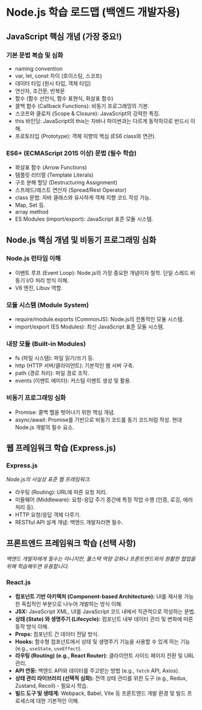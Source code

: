 # Node.js 학습 로드맵 (백엔드 개발자용)

## JavaScript 핵심 개념 (가장 중요!)

### 기본 문법 복습 및 심화
- naming convention
- var, let, const 차이 (호이스팅, 스코프)
- 데이터 타입 (원시 타입, 객체 타입)
- 연산자, 조건문, 반복문
- 함수 (함수 선언식, 함수 표현식, 화살표 함수)
- 콜백 함수 (Callback Functions): 비동기 프로그래밍의 기본.
- 스코프와 클로저 (Scope & Closure): JavaScript의 강력한 특징.
- this 바인딩: JavaScript의 this는 자바나 파이썬과는 다르게 동작하므로 반드시 이해.
- 프로토타입 (Prototype): 객체 지향의 핵심 (ES6 class와 연관).

### ES6+ (ECMAScript 2015 이상) 문법 (필수 학습)
- 화살표 함수 (Arrow Functions)
- 템플릿 리터럴 (Template Literals)
- 구조 분해 할당 (Destructuring Assignment)
- 스프레드/레스트 연산자 (Spread/Rest Operator)
- class 문법: 자바 클래스와 유사하게 객체 지향 코드 작성 가능.
- Map, Set 등.
- array method
- ES Modules (import/export): JavaScript 표준 모듈 시스템.

## Node.js 핵심 개념 및 비동기 프로그래밍 심화

### Node.js 런타임 이해
- 이벤트 루프 (Event Loop): Node.js의 가장 중요한 개념이자 철학. 단일 스레드 비동기 I/O 처리 방식 이해.
- V8 엔진, Libuv 역할.

### 모듈 시스템 (Module System)
- require/module.exports (CommonJS): Node.js의 전통적인 모듈 시스템.
- import/export (ES Modules): 최신 JavaScript 표준 모듈 시스템.

### 내장 모듈 (Built-in Modules)
- fs (파일 시스템): 파일 읽기/쓰기 등.
- http (HTTP 서버/클라이언트): 기본적인 웹 서버 구축.
- path (경로 처리): 파일 경로 조작.
- events (이벤트 에미터): 커스텀 이벤트 생성 및 활용.

### 비동기 프로그래밍 심화
- Promise: 콜백 헬을 벗어나기 위한 핵심 개념.
- async/await: Promise를 기반으로 비동기 코드를 동기 코드처럼 작성. 현대 Node.js 개발의 필수 요소.

## 웹 프레임워크 학습 (Express.js)

### Express.js
*Node.js의 사실상 표준 웹 프레임워크.*

- 라우팅 (Routing): URL에 따른 요청 처리.
- 미들웨어 (Middleware): 요청-응답 주기 중간에 특정 작업 수행 (인증, 로깅, 에러 처리 등).
- HTTP 요청/응답 객체 다루기.
- RESTful API 설계 개념: 백엔드 개발자라면 필수.

## 프론트엔드 프레임워크 학습 (선택 사항)

*백엔드 개발자에게 필수는 아니지만, 풀스택 역량 강화나 프론트엔드와의 원활한 협업을 위해 학습해두면 유용합니다.*

### React.js
- **컴포넌트 기반 아키텍처 (Component-based Architecture):** UI를 재사용 가능한 독립적인 부분으로 나누어 개발하는 방식 이해.
- **JSX:** JavaScript XML, UI를 JavaScript 코드 내에서 직관적으로 작성하는 문법.
- **상태 (State) 와 생명주기 (Lifecycle):** 컴포넌트 내부 데이터 관리 및 변화에 따른 동작 방식 이해.
- **Props:** 컴포넌트 간 데이터 전달 방식.
- **Hooks:** 함수형 컴포넌트에서 상태 및 생명주기 기능을 사용할 수 있게 하는 기능 (e.g., `useState`, `useEffect`).
- **라우팅 (Routing) (e.g., React Router):** 클라이언트 사이드 페이지 전환 및 URL 관리.
- **API 연동:** 백엔드 API와 데이터를 주고받는 방법 (e.g., `fetch` API, Axios).
- **상태 관리 라이브러리 (선택적 심화):** 전역 상태 관리를 위한 도구 (e.g., Redux, Zustand, Recoil) - 필요시 학습.
- **빌드 도구 및 생태계:** Webpack, Babel, Vite 등 프론트엔드 개발 환경 및 빌드 프로세스에 대한 기본적인 이해.
